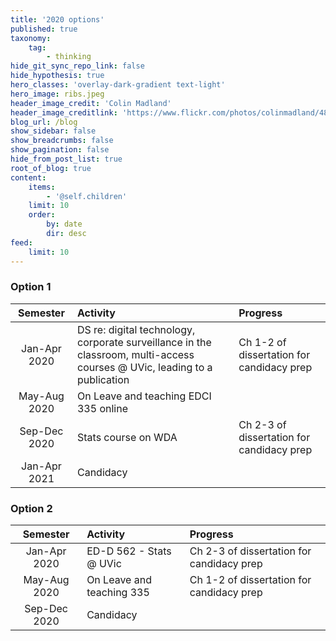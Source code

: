 ```yaml
---
title: '2020 options'
published: true
taxonomy:
    tag:
        - thinking
hide_git_sync_repo_link: false
hide_hypothesis: true
hero_classes: 'overlay-dark-gradient text-light'
hero_image: ribs.jpeg
header_image_credit: 'Colin Madland'
header_image_creditlink: 'https://www.flickr.com/photos/colinmadland/48077384716/in/datetaken/'
blog_url: /blog
show_sidebar: false
show_breadcrumbs: false
show_pagination: false
hide_from_post_list: true
root_of_blog: true
content:
    items:
        - '@self.children'
    limit: 10
    order:
        by: date
        dir: desc
feed:
    limit: 10
---
```


### Option 1

| Semester | Activity | Progress |
|:---:|:---|:---|
|Jan-Apr 2020   | DS re: digital technology, corporate surveillance in the classroom, multi-access courses @ UVic, leading to a publication   | Ch 1-2 of dissertation for candidacy prep |
|May-Aug 2020   | On Leave and teaching EDCI 335 online  |
|Sep-Dec 2020   | Stats course on WDA   | Ch 2-3 of dissertation for candidacy prep|
|Jan-Apr 2021   | Candidacy  |   |

### Option 2

| Semester | Activity | Progress |
|:---:|:---|:---|
|Jan-Apr 2020   | ED-D 562 - Stats @ UVic  | Ch 2-3 of dissertation for candidacy prep  |
|May-Aug 2020   |On Leave and teaching 335   | Ch 1-2 of dissertation for candidacy prep   |
|Sep-Dec 2020   | Candidacy   |   |
